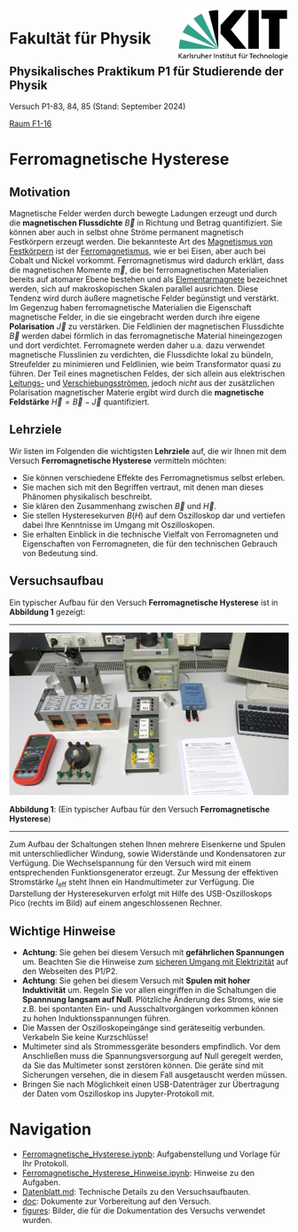 <img src="../figures/Logo_KIT.svg" width="200" style="float:right;" />

# Fakultät für Physik

## Physikalisches Praktikum P1 für Studierende der Physik

Versuch P1-83, 84, 85 (Stand: September 2024)

[Raum F1-16](https://labs.physik.kit.edu/img/Praktikum/Lageplan_P1.png)



# Ferromagnetische Hysterese

## Motivation

Magnetische Felder werden durch bewegte Ladungen erzeugt und durch die **magnetischen Flussdichte** $\vec{B}$ in Richtung und Betrag quantifiziert. Sie können aber auch in selbst ohne Ströme permanent magnetisch Festkörpern erzeugt werden. Die bekannteste Art des [Magnetismus von Festkörpern](https://de.wikipedia.org/wiki/Magnetismus#Magnetismus_von_Festkörpern) ist der [Ferromagnetismus](https://de.wikipedia.org/wiki/Ferromagnetismus), wie er bei Eisen, aber auch bei Cobalt und Nickel vorkommt. Ferromagnetismus wird dadurch erklärt, dass die magnetischen Momente $\vec{m}$, die bei ferromagnetischen Materialien bereits auf atomarer Ebene bestehen und als [Elementarmagnete](https://de.wikipedia.org/wiki/Elementarmagnet) bezeichnet werden, sich auf makroskopischen Skalen parallel ausrichten. Diese Tendenz wird durch äußere magnetische Felder begünstigt und verstärkt. Im Gegenzug haben ferromagnetische Materialien die Eigenschaft magnetische Felder, in die sie eingebracht werden durch ihre eigene **Polarisation** $\vec{J}$ zu verstärken. Die Feldlinien der magnetischen Flussdichte $\vec{B}$ werden dabei förmlich in das ferromagnetische Material hineingezogen und dort verdichtet. Ferromagnete werden daher u.a. dazu verwendet magnetische Flusslinien zu verdichten, die Flussdichte lokal zu bündeln, Streufelder zu minimieren und Feldlinien, wie beim Transformator quasi zu führen. Der Teil eines magnetischen Feldes, der sich allein aus elektrischen [Leitungs-](https://de.wikipedia.org/wiki/Elektrischer_Strom) und [Verschiebungsströmen](https://de.wikipedia.org/wiki/Verschiebungsstrom), jedoch *nicht* aus der zusätzlichen Polarisation magnetischer Materie ergibt wird durch die **magnetische Feldstärke** $\vec{H}=\vec{B}-\vec{J}$ quantifiziert.

## Lehrziele

Wir listen im Folgenden die wichtigsten **Lehrziele** auf, die wir Ihnen mit dem Versuch **Ferromagnetische Hysterese** vermitteln möchten: 

- Sie können verschiedene Effekte des Ferromagnetismus selbst erleben. 
- Sie machen sich mit den Begriffen vertraut, mit denen man dieses Phänomen physikalisch beschreibt.
- Sie klären den Zusammenhang zwischen $\vec{B}$ und $\vec{H}$.
- Sie stellen Hysteresekurven $B(H)$ auf dem Oszilloskop dar und vertiefen dabei Ihre Kenntnisse im Umgang mit Oszilloskopen.
- Sie erhalten Einblick in die technische Vielfalt von Ferromagneten und Eigenschaften von Ferromagneten, die für den technischen Gebrauch von Bedeutung sind.

## Versuchsaufbau

Ein typischer Aufbau für den Versuch **Ferromagnetische Hysterese** ist in **Abbildung 1** gezeigt:

---

<img src="./figures/FerromagnetischeHysterese.jpg" width="1000" style="zoom:100%;" />

**Abbildung 1**: (Ein typischer Aufbau für den Versuch **Ferromagnetische Hysterese**)

---

Zum Aufbau der Schaltungen stehen Ihnen mehrere Eisenkerne und Spulen mit unterschliedlicher Windung, sowie Widerstände und Kondensatoren zur Verfügung. Die Wechselspannung für den Versuch wird mit einem entsprechenden Funktionsgenerator erzeugt. Zur Messung der effektiven Stromstärke $I_{\mathrm{eff}}$ steht Ihnen ein Handmultimeter zur Verfügung. Die Darstellung der Hysteresekurven erfolgt mit Hilfe des USB-Oszilloskops Pico (rechts im Bild) auf einem angeschlossenen Rechner. 

## Wichtige Hinweise

- **Achtung**: Sie gehen bei diesem Versuch mit **gefährlichen Spannungen** um. Beachten Sie die Hinweise zum [sicheren Umgang mit Elektrizität](https://labs.physik.kit.edu/163.php?tab=%5B311%5D#tabpanel-311) auf den Webseiten des P1/P2. 
- **Achtung**: Sie gehen bei diesem Versuch mit **Spulen mit hoher Induktivität** um. Regeln Sie vor allen eingriffen in die Schaltungen die **Spannnung langsam auf Null**. Plötzliche Änderung des Stroms, wie sie z.B. bei spontanten Ein- und Ausschaltvorgängen vorkommen können zu hohen Induktionsspannungen führen. 
- Die Massen der Oszilloskopeingänge sind geräteseitig verbunden. Verkabeln Sie keine Kurzschlüsse!
- Multimeter sind als Strommessgeräte besonders empfindlich. Vor dem Anschließen muss die Spannungsversorgung auf Null geregelt werden, da Sie das Multimeter sonst zerstören können. Die geräte sind mit Sicherungen versehen, die in diesem Fall ausgetauscht werden müssen.
- Bringen Sie nach Möglichkeit einen USB-Datenträger zur Übertragung der Daten vom Oszilloskop ins Jupyter-Protokoll mit. 

# Navigation

- [Ferromagnetische_Hysterese.iypnb](https://gitlab.kit.edu/kit/etp-lehre/p1-praktikum/students/-/blob/main/Ferromagnetische_Hysterese/Ferromagnetische_Hysterese.ipynb): Aufgabenstellung und Vorlage für Ihr Protokoll.
- [Ferromagnetische_Hysterese_Hinweise.ipynb](https://gitlab.kit.edu/kit/etp-lehre/p1-praktikum/students/-/blob/main/Ferromagnetische_Hysterese/Ferromagnetische_Hysterese_Hinweise.ipynb): Hinweise zu den Aufgaben.
- [Datenblatt.md](https://gitlab.kit.edu/kit/etp-lehre/p1-praktikum/students/-/blob/main/Ferromagnetische_Hysterese/Datenblatt.md): Technische Details zu den Versuchsaufbauten.
- [doc](https://gitlab.kit.edu/kit/etp-lehre/p1-praktikum/students/-/tree/main/Ferromagnetische_Hysterese/doc): Dokumente zur Vorbereitung auf den Versuch.
- [figures](https://gitlab.kit.edu/kit/etp-lehre/p1-praktikum/students/-/tree/main/Ferromagnetische_Hysterese/figures): Bilder, die für die Dokumentation des Versuchs verwendet wurden.
